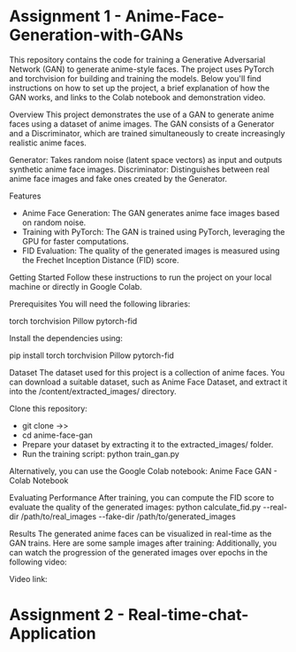 # Assignment 1 - Anime-Face-Generation-with-GANs

This repository contains the code for training a Generative Adversarial Network (GAN) to generate anime-style faces. The project uses PyTorch and torchvision for building and training the models. Below you'll find instructions on how to set up the project, a brief explanation of how the GAN works, and links to the Colab notebook and demonstration video.

Overview
This project demonstrates the use of a GAN to generate anime faces using a dataset of anime images. The GAN consists of a Generator and a Discriminator, which are trained simultaneously to create increasingly realistic anime faces.

Generator: Takes random noise (latent space vectors) as input and outputs synthetic anime face images.
Discriminator: Distinguishes between real anime face images and fake ones created by the Generator.

Features
* Anime Face Generation: The GAN generates anime face images based on random noise.
* Training with PyTorch: The GAN is trained using PyTorch, leveraging the GPU for faster computations.
* FID Evaluation: The quality of the generated images is measured using the Frechet Inception Distance (FID) score.
  
Getting Started
Follow these instructions to run the project on your local machine or directly in Google Colab.

Prerequisites
You will need the following libraries:

torch
torchvision
Pillow
pytorch-fid

Install the dependencies using:

pip install torch torchvision Pillow pytorch-fid

Dataset
The dataset used for this project is a collection of anime faces. You can download a suitable dataset, such as Anime Face Dataset, and extract it into the /content/extracted_images/ directory.


Clone this repository:
* git clone ->>
* cd anime-face-gan
* Prepare your dataset by extracting it to the extracted_images/ folder.
* Run the training script: python train_gan.py

Alternatively, you can use the Google Colab notebook:
Anime Face GAN - Colab Notebook

Evaluating Performance
After training, you can compute the FID score to evaluate the quality of the generated images: python calculate_fid.py --real-dir /path/to/real_images --fake-dir /path/to/generated_images

Results
The generated anime faces can be visualized in real-time as the GAN trains. Here are some sample images after training:
Additionally, you can watch the progression of the generated images over epochs in the following video:

Video link: 


# Assignment 2 - Real-time-chat-Application 
